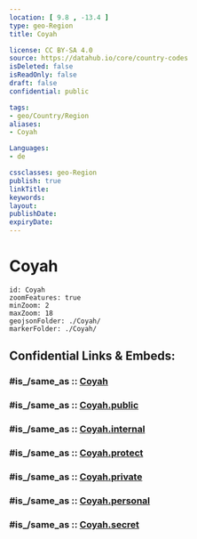 ```yaml
---
location: [ 9.8 , -13.4 ] 
type: geo-Region
title: Coyah

license: CC BY-SA 4.0
source: https://datahub.io/core/country-codes
isDeleted: false
isReadOnly: false
draft: false
confidential: public

tags:
- geo/Country/Region
aliases:
- Coyah

Languages:
- de

cssclasses: geo-Region
publish: true
linkTitle: 
keywords: 
layout: 
publishDate: 
expiryDate: 
---
```


# Coyah

```leaflet
id: Coyah
zoomFeatures: true 
minZoom: 2 
maxZoom: 18
geojsonFolder: ./Coyah/
markerFolder: ./Coyah/
```


## Confidential Links & Embeds: 

### #is_/same_as :: [Coyah](/_Standards/Earth/Continent/Africa/Africa~West/Guinea/Regions~Guinea/Kindia/counties~Kindia/Coyah.md) 

### #is_/same_as :: [Coyah.public](/_public/Earth/Continent/Africa/Africa~West/Guinea/Regions~Guinea/Kindia/counties~Kindia/Coyah.public.md) 

### #is_/same_as :: [Coyah.internal](/_internal/Earth/Continent/Africa/Africa~West/Guinea/Regions~Guinea/Kindia/counties~Kindia/Coyah.internal.md) 

### #is_/same_as :: [Coyah.protect](/_protect/Earth/Continent/Africa/Africa~West/Guinea/Regions~Guinea/Kindia/counties~Kindia/Coyah.protect.md) 

### #is_/same_as :: [Coyah.private](/_private/Earth/Continent/Africa/Africa~West/Guinea/Regions~Guinea/Kindia/counties~Kindia/Coyah.private.md) 

### #is_/same_as :: [Coyah.personal](/_personal/Earth/Continent/Africa/Africa~West/Guinea/Regions~Guinea/Kindia/counties~Kindia/Coyah.personal.md) 

### #is_/same_as :: [Coyah.secret](/_secret/Earth/Continent/Africa/Africa~West/Guinea/Regions~Guinea/Kindia/counties~Kindia/Coyah.secret.md)

